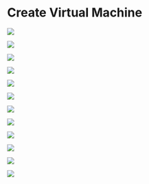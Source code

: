 # Create Virtual Machine

![](https://github.com/JonmarCorpuz/SecondBrain/blob/main/Assets/More%20Assets/Create%20VM%20pt1.jpg)

![](https://github.com/JonmarCorpuz/SecondBrain/blob/main/Assets/More%20Assets/Create%20VM%20pt2.jpg)

![](https://github.com/JonmarCorpuz/SecondBrain/blob/main/Assets/More%20Assets/Create%20VM%20pt3.jpg)

![](https://github.com/JonmarCorpuz/SecondBrain/blob/main/Assets/More%20Assets/Create%20VM%20pt4.jpg)

![](https://github.com/JonmarCorpuz/SecondBrain/blob/main/Assets/More%20Assets/Create%20VM%20pt5.jpg)

![](https://github.com/JonmarCorpuz/SecondBrain/blob/main/Assets/More%20Assets/Create%20VM%20pt6.jpg)

![](https://github.com/JonmarCorpuz/SecondBrain/blob/main/Assets/More%20Assets/Create%20VM%20pt7.jpg)

![](https://github.com/JonmarCorpuz/SecondBrain/blob/main/Assets/More%20Assets/Create%20VM%20pt8.jpg)

![](https://github.com/JonmarCorpuz/SecondBrain/blob/main/Assets/More%20Assets/Create%20VM%20pt9.jpg)

![](https://github.com/JonmarCorpuz/SecondBrain/blob/main/Assets/More%20Assets/Create%20VM%20pt10.jpg)

![](https://github.com/JonmarCorpuz/SecondBrain/blob/main/Assets/More%20Assets/Create%20VM%20pt11.jpg)

![](https://github.com/JonmarCorpuz/SecondBrain/blob/main/Assets/More%20Assets/Create%20VM%20pt12.jpg)
